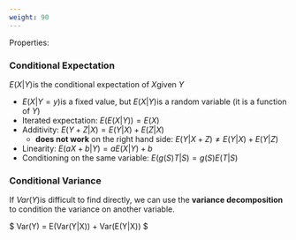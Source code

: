 ```yaml
---
weight: 90
---
```


Properties:

### Conditional Expectation

$E(X|Y)$is the conditional expectation of $X$given $Y$

* $E(X|Y=y)$is a fixed value, but $E(X|Y)$is a random variable \(it is a function of $Y$\)
* Iterated expectation: $E(E(X|Y)) = E(X)$
* Additivity: $E(Y+Z | X) = E(Y|X) + E(Z|X)$
  * **does not work** on the right hand side: $E(Y | X+Z) \ne E(Y|X) + E(Y|Z)$
* Linearity: $E(aX + b | Y) = aE(X|Y) + b$
* Conditioning on the same variable: $E(g(S)T | S) = g(S)E(T|S)$

### Conditional Variance

If $Var(Y)$is difficult to find directly, we can use the **variance decomposition** to condition the variance on another variable.

$
Var(Y) = E(Var(Y|X)) + Var(E(Y|X))
$



